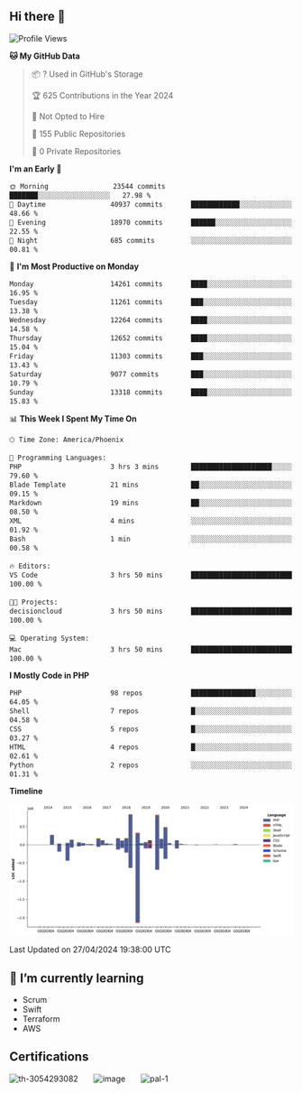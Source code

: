 ## Hi there 👋

<!--START_SECTION:waka-->
![Profile Views](http://img.shields.io/badge/Profile%20Views-168-blue)

**🐱 My GitHub Data** 

> 📦 ? Used in GitHub's Storage 
 > 
> 🏆 625 Contributions in the Year 2024
 > 
> 🚫 Not Opted to Hire
 > 
> 📜 155 Public Repositories 
 > 
> 🔑 0 Private Repositories 
 > 
**I'm an Early 🐤** 

```text
🌞 Morning                23544 commits       ███████░░░░░░░░░░░░░░░░░░   27.98 % 
🌆 Daytime                40937 commits       ████████████░░░░░░░░░░░░░   48.66 % 
🌃 Evening                18970 commits       ██████░░░░░░░░░░░░░░░░░░░   22.55 % 
🌙 Night                  685 commits         ░░░░░░░░░░░░░░░░░░░░░░░░░   00.81 % 
```
📅 **I'm Most Productive on Monday** 

```text
Monday                   14261 commits       ████░░░░░░░░░░░░░░░░░░░░░   16.95 % 
Tuesday                  11261 commits       ███░░░░░░░░░░░░░░░░░░░░░░   13.38 % 
Wednesday                12264 commits       ████░░░░░░░░░░░░░░░░░░░░░   14.58 % 
Thursday                 12652 commits       ████░░░░░░░░░░░░░░░░░░░░░   15.04 % 
Friday                   11303 commits       ███░░░░░░░░░░░░░░░░░░░░░░   13.43 % 
Saturday                 9077 commits        ███░░░░░░░░░░░░░░░░░░░░░░   10.79 % 
Sunday                   13318 commits       ████░░░░░░░░░░░░░░░░░░░░░   15.83 % 
```


📊 **This Week I Spent My Time On** 

```text
🕑︎ Time Zone: America/Phoenix

💬 Programming Languages: 
PHP                      3 hrs 3 mins        ████████████████████░░░░░   79.60 % 
Blade Template           21 mins             ██░░░░░░░░░░░░░░░░░░░░░░░   09.15 % 
Markdown                 19 mins             ██░░░░░░░░░░░░░░░░░░░░░░░   08.50 % 
XML                      4 mins              ░░░░░░░░░░░░░░░░░░░░░░░░░   01.92 % 
Bash                     1 min               ░░░░░░░░░░░░░░░░░░░░░░░░░   00.58 % 

🔥 Editors: 
VS Code                  3 hrs 50 mins       █████████████████████████   100.00 % 

🐱‍💻 Projects: 
decisioncloud            3 hrs 50 mins       █████████████████████████   100.00 % 

💻 Operating System: 
Mac                      3 hrs 50 mins       █████████████████████████   100.00 % 
```

**I Mostly Code in PHP** 

```text
PHP                      98 repos            ████████████████░░░░░░░░░   64.05 % 
Shell                    7 repos             █░░░░░░░░░░░░░░░░░░░░░░░░   04.58 % 
CSS                      5 repos             █░░░░░░░░░░░░░░░░░░░░░░░░   03.27 % 
HTML                     4 repos             █░░░░░░░░░░░░░░░░░░░░░░░░   02.61 % 
Python                   2 repos             ░░░░░░░░░░░░░░░░░░░░░░░░░   01.31 % 
```



**Timeline**

![Lines of Code chart](https://raw.githubusercontent.com/mikebronner/mikebronner/master/assets/bar_graph.png)


 Last Updated on 27/04/2024 19:38:00 UTC
<!--END_SECTION:waka-->

<!--
**mikebronner/mikebronner** is a ✨ _special_ ✨ repository because its `README.md` (this file) appears on your GitHub profile.

Here are some ideas to get you started:

- 🔭 I’m currently working on ...
- 🌱 I’m currently learning ...
- 👯 I’m looking to collaborate on ...
- 🤔 I’m looking for help with ...
- 💬 Ask me about ...
- 📫 How to reach me: ...
- 😄 Pronouns: ...
- ⚡ Fun fact: ...
-->

## 🌱 I’m currently learning

- Scrum
- Swift
- Terraform
- AWS

## Certifications

![th-3054293082](https://user-images.githubusercontent.com/1791050/208267034-c5006f82-ae89-41eb-9478-7106c5aba070.jpg)
&nbsp;&nbsp;&nbsp;&nbsp;&nbsp;
![image](https://user-images.githubusercontent.com/1791050/208267032-13c8c426-f627-448d-b23e-e3dd74b6712a.png)
&nbsp;&nbsp;&nbsp;&nbsp;&nbsp;
![pal-1](https://github.com/mikebronner/mikebronner/assets/1791050/3384899a-848a-4e35-8cee-e35261b5ccce)
